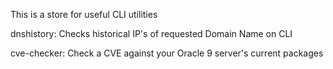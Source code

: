 This is a store for useful CLI utilities


dnshistory: Checks historical IP's of requested Domain Name on CLI

cve-checker: Check a CVE against your Oracle 9 server's current packages
